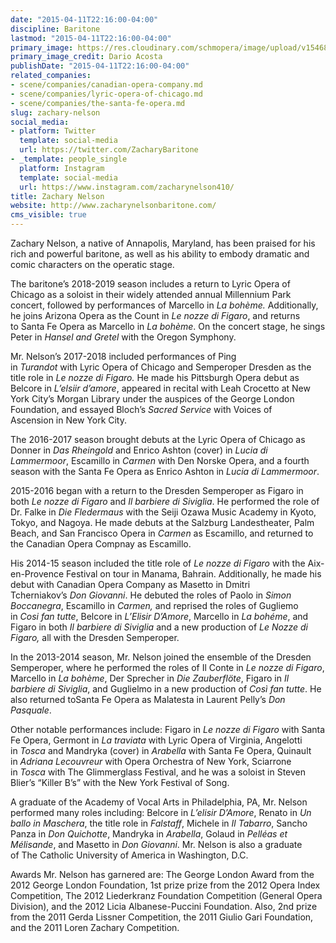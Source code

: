 ```yaml
---
date: "2015-04-11T22:16:00-04:00"
discipline: Baritone
lastmod: "2015-04-11T22:16:00-04:00"
primary_image: https://res.cloudinary.com/schmopera/image/upload/v1546831468/media/2019/01/ZacharyNelsonheadshot.jpg
primary_image_credit: Dario Acosta
publishDate: "2015-04-11T22:16:00-04:00"
related_companies:
- scene/companies/canadian-opera-company.md
- scene/companies/lyric-opera-of-chicago.md
- scene/companies/the-santa-fe-opera.md
slug: zachary-nelson
social_media:
- platform: Twitter
  template: social-media
  url: https://twitter.com/ZacharyBaritone
- _template: people_single
  platform: Instagram
  template: social-media
  url: https://www.instagram.com/zacharynelson410/
title: Zachary Nelson
website: http://www.zacharynelsonbaritone.com/
cms_visible: true
---
```

Zachary Nelson, a native of Annapolis, Maryland, has been praised for his rich and powerful baritone, as well as his ability to embody dramatic and comic characters on the operatic stage.

The baritone’s 2018-2019 season includes a return to Lyric Opera of Chicago as a soloist in their widely attended annual Millennium Park concert, followed by performances of Marcello in _La bohème._ Additionally, he joins Arizona Opera as the Count in _Le nozze di Figaro_, and returns to Santa Fe Opera as Marcello in _La bohème_. On the concert stage, he sings Peter in _Hansel and Gretel_ with the Oregon Symphony.

Mr. Nelson’s 2017-2018 included performances of Ping in _Turandot_ with Lyric Opera of Chicago and Semperoper Dresden as the title role in _Le nozze di Figaro._ He made his Pittsburgh Opera debut as Belcore in _L’elsiir d’amore_, appeared in recital with Leah Crocetto at New York City’s Morgan Library under the auspices of the George London Foundation, and essayed Bloch’s _Sacred Service_ with Voices of Ascension in New York City.

The 2016-2017 season brought debuts at the Lyric Opera of Chicago as Donner in _Das Rheingold_ and Enrico Ashton (cover) in _Lucia di Lammermoor_, Escamillo in _Carmen_ with Den Norske Opera, and a fourth season with the Santa Fe Opera as Enrico Ashton in _Lucia di Lammermoor_.

2015-2016 began with a return to the Dresden Semperoper as Figaro in both _Le nozze di Figaro_ and _Il barbiere di Siviglia_. He performed the role of Dr. Falke in _Die Fledermaus_ with the Seiji Ozawa Music Academy in Kyoto, Tokyo, and Nagoya. He made debuts at the Salzburg Landestheater, Palm Beach, and San Francisco Opera in _Carmen_ as Escamillo, and returned to the Canadian Opera Compnay as Escamillo.

His 2014-15 season included the title role of _Le nozze di Figaro_ with the Aix-en-Provence Festival on tour in Manama, Bahrain. Additionally, he made his debut with Canadian Opera Company as Masetto in Dmitri Tcherniakov’s _Don Giovanni_. He debuted the roles of Paolo in _Simon Boccanegra_, Escamillo in _Carmen,_ and reprised the roles of Gugliemo in _Cosi fan tutte_, Belcore in _L’Elisir D’Amore_, Marcello in _La bohéme_, and Figaro in both _Il barbiere di Siviglia_ and a new production of _Le Nozze di Figaro,_ all with the Dresden Semperoper.

In the 2013-2014 season, Mr. Nelson joined the ensemble of the Dresden Semperoper, where he performed the roles of Il Conte in _Le nozze di Figaro_, Marcello in _La bohème_, Der Sprecher in _Die Zauberflöte_, Figaro in _Il barbiere di Siviglia_, and Guglielmo in a new production of _Così fan tutte_. He also returned toSanta Fe Opera as Malatesta in Laurent Pelly’s _Don Pasquale_.

Other notable performances include: Figaro in _Le nozze di Figaro_ with Santa Fe Opera, Germont in _La traviata_ with Lyric Opera of Virginia, Angelotti in _Tosca_ and Mandryka (cover) in _Arabella_ with Santa Fe Opera, Quinault in _Adriana Lecouvreur_ with Opera Orchestra of New York, Sciarrone in _Tosca_ with The Glimmerglass Festival, and he was a soloist in Steven Blier’s “Killer B’s” with the New York Festival of Song.

A graduate of the Academy of Vocal Arts in Philadelphia, PA, Mr. Nelson performed many roles including: Belcore in _L’elisir D’Amore_, Renato in _Un ballo in Maschera_, the title role in _Falstaff_, Michele in _Il Tabarro_, Sancho Panza in _Don Quichotte_, Mandryka in _Arabella_, Golaud in _Pelléas et Mélisande_, and Masetto in _Don Giovanni_. Mr. Nelson is also a graduate of The Catholic University of America in Washington, D.C.

Awards Mr. Nelson has garnered are: The George London Award from the 2012 George London Foundation, 1st prize prize from the 2012 Opera Index Competition, The 2012 Liederkranz Foundation Competition (General Opera Division), and the 2012 Licia Albanese-Puccini Foundation. Also, 2nd prize from the 2011 Gerda Lissner Competition, the 2011 Giulio Gari Foundation, and the 2011 Loren Zachary Competition.